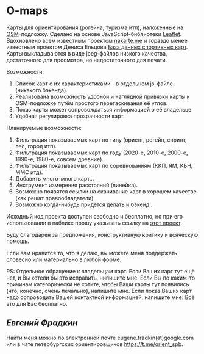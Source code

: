 # O-maps
Карты для ориентирования (рогейна, туризма итп), наложенные на [OSM](https://www.openstreetmap.org/)-подложку.
Сделано на основе JavaScript-библиотеки [Leaflet](https://leafletjs.com/). 
Вдохновлено всем известным проектом [nakarte.me](https://nakarte.me) и гораздо менее известным проектом Дениса Ельцова [База данных спортивных карт](http://www.northernwind.spb.ru/mapbase/online/).
Карты выкладываются в виде jpeg-файлов низкого качества, достаточного для просмотра, но недостаточного для печати.

Возможности:
1. Список карт с их характеристиками - в отдельном js-файле (никакого бэкенда).
2. Реализована возможность удобной и наглядной привязки карты к OSM-подложке путём простого перетаскивания её углов.
3. Показ карты может сопровождаться информацией о её владельце.
4. Удобная регулировка прозрачности карт.

Планируемые возможности:
1. Фильтрация показываемых карт по типу (ориент, рогейн, спринт, лес, город итп).
2. Фильтрация показываемых карт по году (2020-е, 2010-е, 2000-е, 1990-е, 1980-е, совсем древние).
3. Фильтрация показываемых карт по соревнованиям (ККП, ЯМ, КБН, ММС итд).
4. Добавить много-много карт...
5. Инструмент измерения расстояний (линейка).
6. Возможно появятся ссылки на скачивание карт в хорошем качестве (как решат правообладатели).
7. Возможно когда-нибудь придётся делать и бэкенд...

Исходный код проекта доступен свободно и бесплатно, но при его использовании в паблике прошу указывать ссылку на [этот проект](https://github.com/efradkin/o-maps).

Буду благодарен за предложения, конструктивную критику и всяческую помощь.

Если вам нравится то, что я делаю, вы можете меня поддержать словесно или материально в любой форме.

PS: Отдельное обращение к владельцам карт. 
Если Ваших карт тут ещё нет, и Вы хотели бы это исправить, нипишите мне.
Если Вы по каким-то причинам категорически не хотите, чтобы Ваши карты тут появились (что, конечно, очень печально), напишите мне.
Если показ Ваших карт надо сопроводить Вашей контактной информацией, напишите мне.
Всё это для Вас бесплатно.


_Евгений Фрадкин_ 
---
Найти меня можно по электронной почте eugene.fradkin(at)google.com или в чате петербургских ориентировщиков https://t.me/orient_spb.